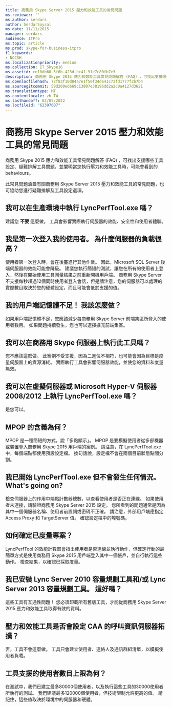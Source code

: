 ```yaml
---
title: 商務用 Skype Server 2015 壓力和效能工具的常見問題
ms.reviewer: ''
ms.author: serdars
author: SerdarSoysal
ms.date: 11/11/2015
manager: serdars
audience: ITPro
ms.topic: article
ms.prod: skype-for-business-itpro
f1.keywords:
- NOCSH
ms.localizationpriority: medium
ms.collection: IT_Skype16
ms.assetid: ce18db60-5f6b-423d-bc41-91e7c80fb7e3
description: 商務用 Skype 2015 應力和效能工具常見問題解答 (FAQ) ，可找出支援哪些工具設定、疑難排解工具問題，並闡明當您執行壓力和效能工具時，可能會看到的 behaviours。
ms.openlocfilehash: 72f83f10d84a7e1f50f34d641c73fd1777f2b7b4
ms.sourcegitcommit: 59d209ed669c13807e38196dd2a2c0a4127d3621
ms.translationtype: MT
ms.contentlocale: zh-TW
ms.lasthandoff: 02/05/2022
ms.locfileid: "62397607"
---
```

# <a name="faq-for-the-skype-for-business-server-2015-stress-and-performance-tool"></a>商務用 Skype Server 2015 壓力和效能工具的常見問題
 
商務用 Skype 2015 應力和效能工具常見問題解答 (FAQ) ，可找出支援哪些工具設定、疑難排解工具問題，並闡明當您執行壓力和效能工具時，可能會看到的 behaviours。
  
 此常見問題涵蓋有關商務用 Skype Server 2015 壓力和效能工具的常見問題，也可協助您進行疑難排解及工具設定選項。
  
## <a name="can-i-run-lyncperftoolexe-in-production"></a>我可以在生產環境中執行 LyncPerfTool.exe 嗎？

建議您 **不要** 這麼做。 工具會影響實際執行伺服器的效能、安全性和使用者體驗。
  
## <a name="im-logging-my-users-on-for-the-first-time-why-are-my-servers-running-a-high-load"></a>我是第一次登入我的使用者。 為什麼伺服器的負載很高？

使用者第一次登入時，會在後臺進行其他作業。 因此，Microsoft SQL Server 後端伺服器的效能可能會降級。 建議您執行簡短的測試，讓您在所有的使用者上登入，然後在開始使用工具測量結果之前重新開機用戶端。 商務用 Skype Server 不支援每秒超過12個同時使用者登入會話，但是請注意，您的伺服器可以處理的實際數目取決於您的硬體設定，而且可能會低於支援的值。
  
## <a name="my-clients-are-running-out-of-memory-what-should-i-do"></a>我的用戶端記憶體不足！ 我該怎麼做？

如果用戶端記憶體不足，您應該減少每商務用 Skype Server 前端集區所登入的使用者數目。 如果問題持續發生，您也可以選擇擴充前端集區。
  
## <a name="can-i-run-this-tool-on-a-skype-for-business-server-itself"></a>我可以在商務用 Skype 伺服器上執行此工具嗎？

您不應該這麼做。 此案例不受支援，因為二進位不相符，也可能會因為目標是度量伺服器上的資源消耗。 實際執行工具會影響伺服器效能，並使您的資料和度量無效。
  
## <a name="can-i-run-lyncperftoolexe-on-a-virtual-server-or-on-microsoft-hyper-v-server-20082012"></a>我可以在虛擬伺服器或 Microsoft Hyper-V 伺服器2008/2012 上執行 LyncPerfTool.exe 嗎？

是您可以。
  
## <a name="what-does-mpop-mean"></a>MPOP 的含義為何？

MPOP 是一種簡短的方式，說「多點顯示」。 MPOP 是要模擬使用者從多部機器或裝置登入商務用 Skype 2015 用戶端的案例。 請注意，在 LyncPerfTool.exe 中，每個端點都使用預設設定檔。 換句話說，設定檔不會在兩個目前狀態點間分割。
  
## <a name="i-started-lyncperftoolexe-but-nothing-is-happening-whats-going-on"></a>我已開始 LyncPerfTool.exe 但不會發生任何情況。 What's going on?

檢查伺服器上的作用中端點計數器總數，以查看使用者是否正在連線。 如果使用者未連接，請驗證商務用 Skype Server 2015 設定。 您所看到的問題通常是因為其中一個伺服器名稱、使用者前置詞或密碼不正確。 請注意，外部用戶端應指定 Access Proxy 和 TargetServer 值。 確認設定檔中的埠號碼。
  
## <a name="how-can-i-be-sure-that-something-is-being-measured"></a>如何確定已度量專案？

LyncPerfTool 的效能計數器會指出使用者是否連線並執行動作，但確定行動的最簡單方式是使用商務用 Skype 2015 用戶端登入其中一個帳戶，並自行執行這些動作。 檢查結果，以確認已採取度量。
  
## <a name="i-have-lync-server-2010-capacity-planning-tools-andor-lync-server-2013-capacity-planning-tools-installed-is-that-okay"></a>我已安裝 Lync Server 2010 容量規劃工具和/或 Lync Server 2013 容量規劃工具。 這好嗎？

 這些工具有互通性問題！ 您必須卸載所有舊版工具，才能從商務用 Skype Server 2015 應力和效能工具取得有效的資料。
  
## <a name="will-the-stress-and-performance-tools-set-up-the-caa-call-information-server-topology"></a>壓力和效能工具是否會設定 CAA 的呼叫資訊伺服器拓撲？

否，工具不會這麼做。 工具只會建立使用者、連絡人及通訊群組清單，以模擬使用者負載。
  
## <a name="what-is-the-maximum-number-of-users-that-the-tools-support"></a>工具支援的使用者數目上限為何？

在測試中，我們已建立最多80000個使用者，以及執行這些工具的30000使用者所執行的測試。 我們建議最多120000個使用者，但技術限制允許更高的值。 請記住，這些值取決於環境中的伺服器和硬體。
  

